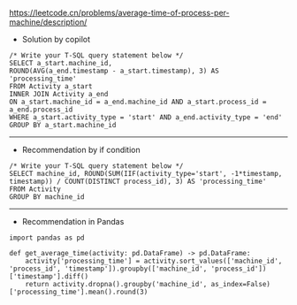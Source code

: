 https://leetcode.cn/problems/average-time-of-process-per-machine/description/

- Solution by copilot
```
/* Write your T-SQL query statement below */
SELECT a_start.machine_id,
ROUND(AVG(a_end.timestamp - a_start.timestamp), 3) AS 'processing_time'
FROM Activity a_start
INNER JOIN Activity a_end
ON a_start.machine_id = a_end.machine_id AND a_start.process_id = a_end.process_id
WHERE a_start.activity_type = 'start' AND a_end.activity_type = 'end'
GROUP BY a_start.machine_id
```

---

- Recommendation by if condition
```
/* Write your T-SQL query statement below */
SELECT machine_id, ROUND(SUM(IIF(activity_type='start', -1*timestamp, timestamp)) / COUNT(DISTINCT process_id), 3) AS 'processing_time'
FROM Activity
GROUP BY machine_id
```

---

- Recommendation in Pandas
```
import pandas as pd

def get_average_time(activity: pd.DataFrame) -> pd.DataFrame:
    activity['processing_time'] = activity.sort_values(['machine_id', 'process_id', 'timestamp']).groupby(['machine_id', 'process_id'])['timestamp'].diff()
    return activity.dropna().groupby('machine_id', as_index=False)['processing_time'].mean().round(3)
    
```
